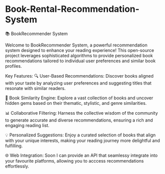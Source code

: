 # Book-Rental-Recommendation-System

📚 BookRecommender System

Welcome to BookRecommender System, a powerful recommendation system designed to enhance your reading experience! This open-source project leverages sophisticated algorithms to provide personalized book recommendations tailored to individual user preferences and similar book profiles.

Key Features:
🔍 User-Based Recommendations:
Discover books aligned with your taste by analyzing user preferences and suggesting titles that resonate with similar readers.

📖 Book Similarity Engine:
Explore a vast collection of books and uncover hidden gems based on their thematic, stylistic, and genre similarities.

📊 Collaborative Filtering:
Harness the collective wisdom of the community to generate accurate and diverse recommendations, ensuring a rich and engaging reading list.

💡 Personalized Suggestions:
Enjoy a curated selection of books that align with your unique interests, making your reading journey more delightful and fulfilling.

🌐 Web Integration:
Soon I can provide an API that seamlessy integrate into your favourite platforms, allowing you to acccess recommendations effortlessly.
